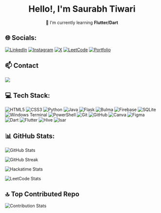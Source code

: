 <h1 align="center">Hello!, I'm Saurabh Tiwari</h1>
<p align="center">
  🌱 I'm currently learning <b>Flutter/Dart</b>
</p>

## 🌐 Socials:
[![LinkedIn](https://img.shields.io/badge/LinkedIn-%230077B5.svg?logo=linkedin&logoColor=white)](https://linkedin.com/in/saurabhcodesawfully)
[![Instagram](https://img.shields.io/badge/Instagram-%23E4405F.svg?logo=Instagram&logoColor=white)](https://instagram.com/saurabhcodesawfully)
[![X](https://img.shields.io/badge/X-black.svg?logo=X&logoColor=white)](https://x.com/saurabhcodes01)
[![LeetCode](https://img.shields.io/badge/LeetCode-%23FFA116.svg?logo=LeetCode&logoColor=white)](https://leetcode.com/saurabhcodesawfully)
[![Portfolio](https://img.shields.io/badge/Portfolio-%23000000.svg?logo=firefox&logoColor=white)](https://saurabhcodesawfully.pythonanywhere.com/)

## 📫 Contact 
<div>
  <a href="mailto:saurabhtiwari7986@gmail.com">
    <img src="https://img.shields.io/badge/-Gmail-%23333?style=for-the-badge&logo=gmail&logoColor=white" target="_blank">
  </a>
</div>

## 💻 Tech Stack:
![HTML5](https://img.shields.io/badge/html5-%23E34F26.svg?style=for-the-badge&logo=html5&logoColor=white)
![CSS3](https://img.shields.io/badge/css3-%231572B6.svg?style=for-the-badge&logo=css3&logoColor=white)
![Python](https://img.shields.io/badge/python-3670A0?style=for-the-badge&logo=python&logoColor=ffdd54)
![Java](https://img.shields.io/badge/java-%23ED8B00.svg?style=for-the-badge&logo=openjdk&logoColor=white)
![Flask](https://img.shields.io/badge/flask-%23000.svg?style=for-the-badge&logo=flask&logoColor=white)
![Bulma](https://img.shields.io/badge/bulma-00D0B1?style=for-the-badge&logo=bulma&logoColor=white)
![Firebase](https://img.shields.io/badge/firebase-%23039BE5.svg?style=for-the-badge&logo=firebase&logoColor=white)
![SQLite](https://img.shields.io/badge/sqlite-%2307405e.svg?style=for-the-badge&logo=sqlite&logoColor=white)
![Windows Terminal](https://img.shields.io/badge/Windows%20Terminal-%234D4D4D.svg?style=for-the-badge&logo=windows-terminal&logoColor=white)
![PowerShell](https://img.shields.io/badge/PowerShell-%235391FE.svg?style=for-the-badge&logo=powershell&logoColor=white)
![Git](https://img.shields.io/badge/git-%23F05033.svg?style=for-the-badge&logo=git&logoColor=white)
![GitHub](https://img.shields.io/badge/github-%23121011.svg?style=for-the-badge&logo=github&logoColor=white)
![Canva](https://img.shields.io/badge/Canva-%2300C4CC.svg?style=for-the-badge&logo=Canva&logoColor=white)
![Figma](https://img.shields.io/badge/figma-%23F24E1E.svg?style=for-the-badge&logo=figma&logoColor=white)
![Dart](https://img.shields.io/badge/dart-%230175C2.svg?style=for-the-badge&logo=dart&logoColor=white)
![Flutter](https://img.shields.io/badge/Flutter-%2302569B.svg?style=for-the-badge&logo=Flutter&logoColor=white)
![Hive](https://img.shields.io/badge/hive-%23FF7A00.svg?style=for-the-badge&logo=hive&logoColor=white)
![Isar](https://img.shields.io/badge/isar-%2300D4AA.svg?style=for-the-badge&logo=isar&logoColor=white)

## 📊 GitHub Stats:
![GitHub Stats](https://github-readme-stats.vercel.app/api?username=Rexaintreal&theme=dark&hide_border=false&include_all_commits=false&count_private=false)

![GitHub Streak](https://git-hub-streak-stats.vercel.app?user=Rexaintreal&theme=dark&card_width=500)

![Hackatime Stats](https://github-readme-stats.hackclub.dev/api/wakatime?username=19492&api_domain=hackatime.hackclub.com&&custom_title=Hackatime+Stats&layout=compact&cache_seconds=0&langs_count=8&theme=dark)

![LeetCode Stats](https://leetcard.jacoblin.cool/SaurabhCodesAwfully?theme=dark&font=Poppins&ext=heatmap)

## 🔝 Top Contributed Repo
![Contribution Stats](https://github-contributor-stats.vercel.app/api?username=Rexaintreal&limit=5&theme=dark&combine_all_yearly_contributions=true)

